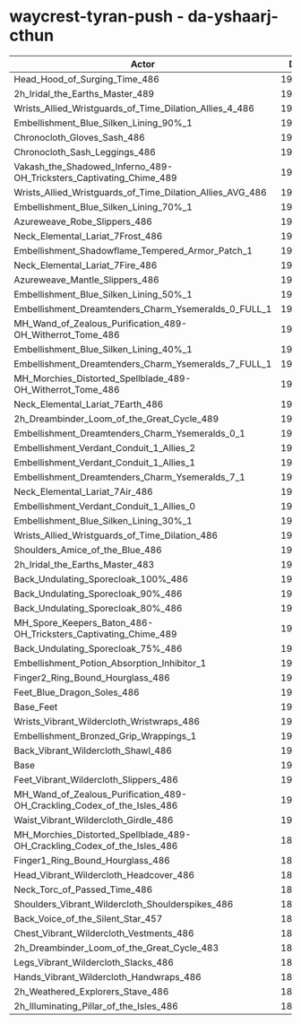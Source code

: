 # waycrest-tyran-push - da-yshaarj-cthun
| Actor | DPS | Increase |
|---|:---:|:---:|
|Head_Hood_of_Surging_Time_486|193735|1.83%|
|2h_Iridal_the_Earths_Master_489|193617|1.77%|
|Wrists_Allied_Wristguards_of_Time_Dilation_Allies_4_486|193597|1.76%|
|Embellishment_Blue_Silken_Lining_90%_1|193542|1.73%|
|Chronocloth_Gloves_Sash_486|193362|1.63%|
|Chronocloth_Sash_Leggings_486|193353|1.63%|
|Vakash_the_Shadowed_Inferno_489-OH_Tricksters_Captivating_Chime_489|193256|1.58%|
|Wrists_Allied_Wristguards_of_Time_Dilation_Allies_AVG_486|193010|1.45%|
|Embellishment_Blue_Silken_Lining_70%_1|192745|1.31%|
|Azureweave_Robe_Slippers_486|192608|1.24%|
|Neck_Elemental_Lariat_7Frost_486|192233|1.04%|
|Embellishment_Shadowflame_Tempered_Armor_Patch_1|192184|1.01%|
|Neck_Elemental_Lariat_7Fire_486|192129|0.98%|
|Azureweave_Mantle_Slippers_486|192107|0.97%|
|Embellishment_Blue_Silken_Lining_50%_1|192069|0.95%|
|Embellishment_Dreamtenders_Charm_Ysemeralds_0_FULL_1|191979|0.91%|
|MH_Wand_of_Zealous_Purification_489-OH_Witherrot_Tome_486|191811|0.82%|
|Embellishment_Blue_Silken_Lining_40%_1|191761|0.79%|
|Embellishment_Dreamtenders_Charm_Ysemeralds_7_FULL_1|191753|0.79%|
|MH_Morchies_Distorted_Spellblade_489-OH_Witherrot_Tome_486|191699|0.76%|
|Neck_Elemental_Lariat_7Earth_486|191699|0.76%|
|2h_Dreambinder_Loom_of_the_Great_Cycle_489|191634|0.72%|
|Embellishment_Dreamtenders_Charm_Ysemeralds_0_1|191550|0.68%|
|Embellishment_Verdant_Conduit_1_Allies_2|191498|0.65%|
|Embellishment_Verdant_Conduit_1_Allies_1|191355|0.58%|
|Embellishment_Dreamtenders_Charm_Ysemeralds_7_1|191345|0.57%|
|Neck_Elemental_Lariat_7Air_486|191327|0.56%|
|Embellishment_Verdant_Conduit_1_Allies_0|191302|0.55%|
|Embellishment_Blue_Silken_Lining_30%_1|191284|0.54%|
|Wrists_Allied_Wristguards_of_Time_Dilation_486|191180|0.49%|
|Shoulders_Amice_of_the_Blue_486|190984|0.38%|
|2h_Iridal_the_Earths_Master_483|190976|0.38%|
|Back_Undulating_Sporecloak_100%_486|190902|0.34%|
|Back_Undulating_Sporecloak_90%_486|190851|0.31%|
|Back_Undulating_Sporecloak_80%_486|190781|0.28%|
|MH_Spore_Keepers_Baton_486-OH_Tricksters_Captivating_Chime_489|190776|0.27%|
|Back_Undulating_Sporecloak_75%_486|190745|0.26%|
|Embellishment_Potion_Absorption_Inhibitor_1|190703|0.24%|
|Finger2_Ring_Bound_Hourglass_486|190470|0.11%|
|Feet_Blue_Dragon_Soles_486|190447|0.10%|
|Base_Feet|190398|0.08%|
|Wrists_Vibrant_Wildercloth_Wristwraps_486|190304|0.03%|
|Embellishment_Bronzed_Grip_Wrappings_1|190278|0.01%|
|Back_Vibrant_Wildercloth_Shawl_486|190265|0.01%|
|Base|190255|0.00%|
|Feet_Vibrant_Wildercloth_Slippers_486|190095|-0.08%|
|MH_Wand_of_Zealous_Purification_489-OH_Crackling_Codex_of_the_Isles_486|190055|-0.11%|
|Waist_Vibrant_Wildercloth_Girdle_486|190002|-0.13%|
|MH_Morchies_Distorted_Spellblade_489-OH_Crackling_Codex_of_the_Isles_486|189911|-0.18%|
|Finger1_Ring_Bound_Hourglass_486|189891|-0.19%|
|Head_Vibrant_Wildercloth_Headcover_486|189830|-0.22%|
|Neck_Torc_of_Passed_Time_486|189815|-0.23%|
|Shoulders_Vibrant_Wildercloth_Shoulderspikes_486|189782|-0.25%|
|Back_Voice_of_the_Silent_Star_457|189745|-0.27%|
|Chest_Vibrant_Wildercloth_Vestments_486|189696|-0.29%|
|2h_Dreambinder_Loom_of_the_Great_Cycle_483|189663|-0.31%|
|Legs_Vibrant_Wildercloth_Slacks_486|189617|-0.34%|
|Hands_Vibrant_Wildercloth_Handwraps_486|189463|-0.42%|
|2h_Weathered_Explorers_Stave_486|189392|-0.45%|
|2h_Illuminating_Pillar_of_the_Isles_486|189215|-0.55%|
